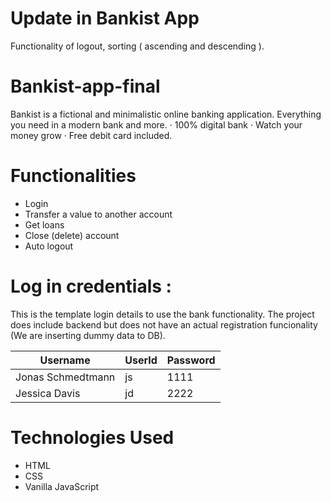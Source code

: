 # Update in Bankist App
Functionality of logout, sorting ( ascending and descending ).

# Bankist-app-final
Bankist is a fictional and minimalistic online banking application.
Everything you need in a modern bank and more. · 100% digital bank · Watch your money grow · Free debit card included.


# Functionalities
* Login
* Transfer a value to another account
* Get loans
* Close (delete) account
* Auto logout

# Log in credentials :

This is the template login details to use the bank functionality. The project does include backend but does not have an actual registration funcionality (We are inserting dummy data to DB).

| Username | UserId | Password |
|----------|----------|----------|
| Jonas Schmedtmann| js| 1111|
| Jessica Davis| jd| 2222|

# Technologies Used
* HTML
* CSS
* Vanilla JavaScript


